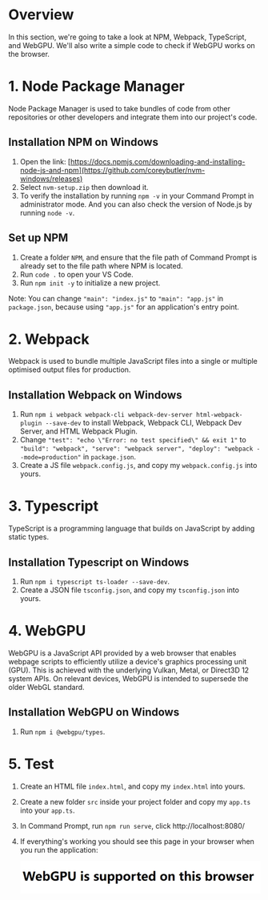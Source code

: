 # Overview

In this section, we're going to take a look at NPM, Webpack, TypeScript, and WebGPU. We'll also write a simple code to check if WebGPU works on the browser.

# 1. Node Package Manager

Node Package Manager is used to take bundles of code from other repositories or other developers and integrate them into our project's code.

## Installation NPM on Windows

1. Open the link: [https://docs.npmjs.com/downloading-and-installing-node-js-and-npm](https://github.com/coreybutler/nvm-windows/releases)
2. Select `nvm-setup.zip` then download it.
3. To verify the installation by running `npm -v` in your Command Prompt in administrator mode. And you can also check the version of Node.js by running `node -v`.

## Set up NPM

1. Create a folder `NPM`, and ensure that the file path of Command Prompt is already set to the file path where NPM is located.
2. Run `code .` to open your VS Code.
3. Run `npm init -y` to initialize a new project.

Note: You can change `"main": "index.js"` to `"main": "app.js"` in `package.json`, because using `"app.js"` for an application's entry point.

# 2. Webpack

Webpack is used to bundle multiple JavaScript files into a single or multiple optimised output files for production.

## Installation Webpack on Windows

1. Run `npm i webpack webpack-cli webpack-dev-server html-webpack-plugin --save-dev` to install Webpack, Webpack CLI, Webpack Dev Server, and HTML Webpack Plugin.
2. Change `"test": "echo \"Error: no test specified\" && exit 1"` to `"build": "webpack", "serve": "webpack server", "deploy": "webpack --mode=production"` in `package.json`.
3. Create a JS file `webpack.config.js`, and copy my `webpack.config.js` into yours.

# 3. Typescript

TypeScript is a programming language that builds on JavaScript by adding static types.

## Installation Typescript on Windows

1. Run `npm i typescript ts-loader --save-dev`.
2. Create a JSON file `tsconfig.json`, and copy my `tsconfig.json` into yours.

# 4. WebGPU

WebGPU is a JavaScript API provided by a web browser that enables webpage scripts to efficiently utilize a device's graphics processing unit (GPU). This is achieved with the underlying Vulkan, Metal, or Direct3D 12 system APIs. On relevant devices, WebGPU is intended to supersede the older WebGL standard.

## Installation WebGPU on Windows

1. Run `npm i @webgpu/types`.

# 5. Test 

1. Create an HTML file `index.html`, and copy my `index.html` into yours.
2. Create a new folder `src` inside your project folder and copy my `app.ts` into your `app.ts`.
3. In Command Prompt, run `npm run serve`, click http://localhost:8080/
4. If everything's working you should see this page in your browser when you run the application:
   
   ![result](result.png)
